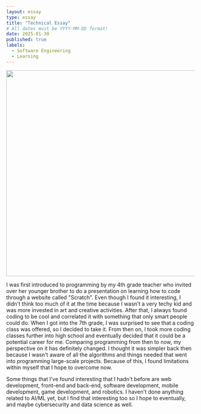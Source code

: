 ```yaml
---
layout: essay
type: essay
title: "Technical Essay"
# All dates must be YYYY-MM-DD format!
date: 2025-01-30
published: true
labels:
  - Software Engineering
  - Learning
---
```


<img width="550px" class="rounded float-start pe-4" src="../img/ignite/oskar-yildiz-cOkpTiJMGzA-unsplash.jpg">

I was first introduced to programming by my 4th grade teacher who invited over her younger brother to do a presentation on learning how to code through a website called "Scratch". Even though I found it interesting, I didn't think too much of it at the time because I wasn't a very techy kid and was more invested in art and creative activities. After that, I always found coding to be cool and correlated it with something that only smart people could do. When I got into the 7th grade, I was surprised to see that a coding class was offered, so I decided to take it. From then on, I took more coding classes further into high school and eventually decided that it could be a potential career for me. Comparing programming from then to now, my perspective on it has definitely changed. I thought it was simpler back then because I wasn't aware of all the algorithms and things needed that went into programming large-scale projects. Because of this, I found limitations within myself that I hope to overcome now. 

Some things that I've found interesting that I hadn't before are web development, front-end and back-end, software development, mobile development, game development, and robotics. I haven't done anything related to AI/ML yet, but I find that interesting too so I hope to eventually, and maybe cybersecurity and data science as well. 
